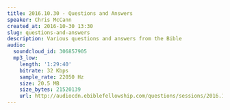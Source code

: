 ```yaml
---
title: 2016.10.30 - Questions and Answers
speaker: Chris McCann
created_at: 2016-10-30 13:30
slug: questions-and-answers
description: Various questions and answers from the Bible
audio:
  soundcloud_id: 306857905
  mp3_low:
    length: '1:29:40'
    bitrate: 32 Kbps
    sample_rate: 22050 Hz
    size: 20.5 MB
    size_bytes: 21520139
    url: http://audiocdn.ebiblefellowship.com/questions/sessions/2016.10.30_McCann_-_Questions_and_Answers.mp3
---
```

